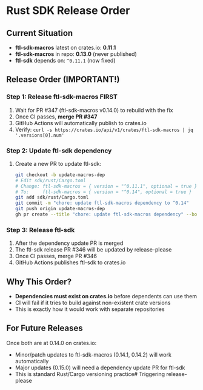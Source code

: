 # Rust SDK Release Order

## Current Situation
- **ftl-sdk-macros** latest on crates.io: **0.11.1**
- **ftl-sdk-macros** in repo: **0.13.0** (never published)
- **ftl-sdk** depends on: `^0.11.1` (now fixed)

## Release Order (IMPORTANT!)

### Step 1: Release ftl-sdk-macros FIRST
1. Wait for PR #347 (ftl-sdk-macros v0.14.0) to rebuild with the fix
2. Once CI passes, **merge PR #347**
3. GitHub Actions will automatically publish to crates.io
4. Verify: `curl -s https://crates.io/api/v1/crates/ftl-sdk-macros | jq '.versions[0].num'`

### Step 2: Update ftl-sdk dependency
1. Create a new PR to update ftl-sdk:
   ```bash
   git checkout -b update-macros-dep
   # Edit sdk/rust/Cargo.toml
   # Change: ftl-sdk-macros = { version = "^0.11.1", optional = true }
   # To:     ftl-sdk-macros = { version = "^0.14", optional = true }
   git add sdk/rust/Cargo.toml
   git commit -m "chore: update ftl-sdk-macros dependency to ^0.14"
   git push origin update-macros-dep
   gh pr create --title "chore: update ftl-sdk-macros dependency" --body "Updates to use the newly published 0.14.0 version"
   ```

### Step 3: Release ftl-sdk
1. After the dependency update PR is merged
2. The ftl-sdk release PR #346 will be updated by release-please
3. Once CI passes, merge PR #346
4. GitHub Actions publishes ftl-sdk to crates.io

## Why This Order?

- **Dependencies must exist on crates.io** before dependents can use them
- CI will fail if it tries to build against non-existent crate versions
- This is exactly how it would work with separate repositories

## For Future Releases

Once both are at 0.14.0 on crates.io:
- Minor/patch updates to ftl-sdk-macros (0.14.1, 0.14.2) will work automatically
- Major updates (0.15.0) will need a dependency update PR for ftl-sdk
- This is standard Rust/Cargo versioning practice# Triggering release-please
